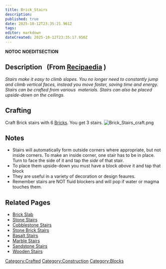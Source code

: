 ```yaml
---
title: Brick_Stairs
description: 
published: true
date: 2025-10-12T23:35:21.961Z
tags: 
editor: markdown
dateCreated: 2025-10-12T23:35:17.950Z
---
```


__NOTOC__ __NOEDITSECTION__

## Description   (From [Recipaedia](.. "wikilink") )

*Stairs make it easy to climb slopes. You no longer need to constantly
jump and climb vertical faces, instead you move faster, saving time and
energy. Stairs can be crafted from various  materials. Stairs can also
be placed upside-down on the ceilings.*

## Crafting

Craft Brick stairs with 6 [Bricks](Brick "wikilink"). You get 3 stairs.
![Brick_Stairs_craft.png](Brick_Stairs_craft.png
"Brick_Stairs_craft.png")

## Notes

  - Stairs will automatically form outside corners where appropriate,
    but not inside corners. To make an inside corner, one stair has to
    be in place. Turn to face the side of it and tap the *side* of that
    stair.
  - To place them upside-down you must have a block *above* it and tap
    that block
  - They are useful in a variety of decoration or design feaures.
  - Remember stairs are NOT fluid blockers and will pop if water or
    magma touches them.

## Related Pages

  - [Brick Slab](Brick_Slab.md "wikilink")
  - [Stone Stairs](Stone_Stairs "wikilink")
  - [Cobblestone Stairs](Cobblestone_Stairs.md "wikilink")
  - [Stone Brick Stairs](Stone_Brick_Stairs "wikilink")
  - [Basalt Stairs](Basalt_Stairs.md "wikilink")
  - [Marble Stairs](Marble_Stairs.md "wikilink")
  - [Sandstone Stairs](Sandstone_Stairs "wikilink")
  - [Wooden Stairs](Wooden_Stairs "wikilink")

[Category:Crafted](Category:Crafted "wikilink")
[Category:Construction](Category:Construction "wikilink")
[Category:Blocks](Category:Blocks "wikilink")